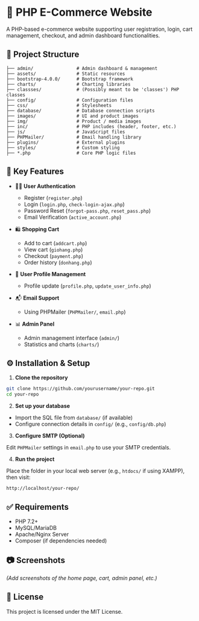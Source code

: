# 🛒 PHP E-Commerce Website

A PHP-based e-commerce website supporting user registration, login, cart management, checkout, and admin dashboard functionalities.

## 📁 Project Structure

```
├── admin/                # Admin dashboard & management
├── assets/               # Static resources
├── bootstrap-4.0.0/      # Bootstrap framework
├── charts/               # Charting libraries
├── classses/             # (Possibly meant to be 'classes') PHP classes
├── config/               # Configuration files
├── css/                  # Stylesheets
├── database/             # Database connection scripts
├── images/               # UI and product images
├── img/                  # Product / media images
├── inc/                  # PHP includes (header, footer, etc.)
├── js/                   # JavaScript files
├── PHPMailer/            # Email handling library
├── plugins/              # External plugins
├── styles/               # Custom styling
├── *.php                 # Core PHP logic files
```

## 🚀 Key Features

- 🧑‍💼 **User Authentication**  
  - Register (`register.php`)
  - Login (`login.php`, `check-login-ajax.php`)
  - Password Reset (`forgot-pass.php`, `reset_pass.php`)
  - Email Verification (`active_account.php`)

- 🛍️ **Shopping Cart**  
  - Add to cart (`addcart.php`)
  - View cart (`giohang.php`)
  - Checkout (`payment.php`)
  - Order history (`donhang.php`)

- 👤 **User Profile Management**  
  - Profile update (`profile.php`, `update_user_info.php`)

- 📬 **Email Support**  
  - Using PHPMailer (`PHPMailer/`, `email.php`)

- 📊 **Admin Panel**  
  - Admin management interface (`admin/`)
  - Statistics and charts (`charts/`)

## ⚙️ Installation & Setup

1. **Clone the repository**

```bash
git clone https://github.com/yourusername/your-repo.git
cd your-repo
```

2. **Set up your database**

- Import the SQL file from `database/` (if available)
- Configure connection details in `config/` (e.g., `config/db.php`)

3. **Configure SMTP (Optional)**

Edit `PHPMailer` settings in `email.php` to use your SMTP credentials.

4. **Run the project**

Place the folder in your local web server (e.g., `htdocs/` if using XAMPP), then visit:

```
http://localhost/your-repo/
```

## ✅ Requirements

- PHP 7.2+
- MySQL/MariaDB
- Apache/Nginx Server
- Composer (if dependencies needed)

## 📷 Screenshots

*(Add screenshots of the home page, cart, admin panel, etc.)*

## 📄 License

This project is licensed under the MIT License.
